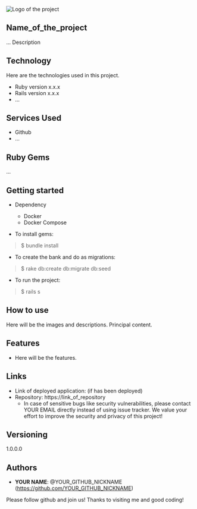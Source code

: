 ![Logo of the project](http://link_da_logo)


## Name_of_the_project

... Description


## Technology 

Here are the technologies used in this project.

* Ruby version  x.x.x
* Rails version x.x.x
* ...

## Services Used

* Github
* ...

## Ruby Gems
...


## Getting started

* Dependency
  - Docker
  - Docker Compose

* To install gems:
>    $ bundle install

* To create the bank and do as migrations:
>    $ rake db:create db:migrate db:seed

* To run the project:
>    $ rails s


## How to use
  Here will be the images and descriptions. Principal content.


## Features
  - Here will be the features.


## Links
  - Link of deployed application: (if has been deployed)
  - Repository: https://link_of_repository
    - In case of sensitive bugs like security vulnerabilities, please contact
      YOUR EMAIL directly instead of using issue tracker. We value your effort
      to improve the security and privacy of this project!

  ## Versioning

  1.0.0.0


  ## Authors
  
  * **YOUR NAME**: @YOUR_GITHUB_NICKNAME (https://github.com/YOUR_GITHUB_NICKNAME)

  Please follow github and join us!
  Thanks to visiting me and good coding!

